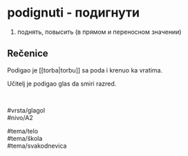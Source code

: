 # podignuti - подигнути

1. поднять, повысить (в прямом и переносном значении)

## Rečenice

Podigao je [[torba|torbu]] sa poda i krenuo ka vratima.

Učitelj je podigao glas da smiri razred.

<br>

#vrsta/glagol  
#nivo/A2  

#tema/telo  
#tema/škola  
#tema/svakodnevica  
